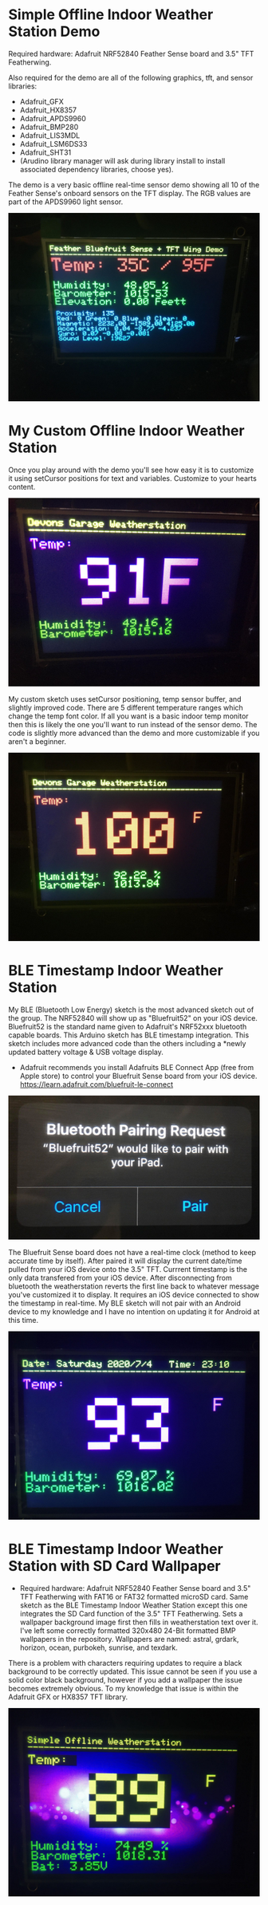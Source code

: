 # Simple Offline Indoor Weather Station Demo
Required hardware: Adafruit NRF52840 Feather Sense board and 3.5" TFT Featherwing.

Also required for the demo are all of the following graphics, tft, and sensor libraries:
* Adafruit_GFX
* Adafruit_HX8357
* Adafruit_APDS9960
* Adafruit_BMP280
* Adafruit_LIS3MDL
* Adafruit_LSM6DS33
* Adafruit_SHT31
* (Arudino library manager will ask during library install to install associated dependency libraries, choose yes).

The demo is a very basic offline real-time sensor demo showing all 10 of the Feather Sense's onboard sensors on the TFT display. The RGB values are part of the APDS9960 light sensor.

 ![](https://raw.githubusercontent.com/DJDevon3/Arduino/master/Adafruit%20NRF52840%20Feather%20Sense/DJDevon3_Simple_Offline_Weatherstation.jpg)
 
# My Custom Offline Indoor Weather Station
Once you play around with the demo you'll see how easy it is to customize it using setCursor positions for text and variables. Customize to your hearts content.

 ![](https://raw.githubusercontent.com/DJDevon3/Arduino/master/Adafruit%20NRF52840%20Feather%20Sense/DJDevon3_MyCustom_Offline_Weatherstation.jpg)
 
My custom sketch uses setCursor positioning, temp sensor buffer, and slightly improved code. There are 5 different temperature ranges which change the temp font color. If all you want is a basic indoor temp monitor then this is likely the one you'll want to run instead of the sensor demo. The code is slightly more advanced than the demo and more customizable if you aren't a beginner.
 
  ![](https://github.com/DJDevon3/Arduino/blob/master/Adafruit%20NRF52840%20Feather%20Sense/DJDevon3_MyCustom_Offline_Weatherstation_Humidity.jpg)
  
  # BLE Timestamp Indoor Weather Station
  My BLE (Bluetooth Low Energy) sketch is the most advanced sketch out of the group. The NRF52840 will show up as "Bluefruit52" on your iOS device. Bluefruit52 is the standard name given to Adafruit's NRF52xxx bluetooth capable boards. This Arduino sketch has BLE timestamp integration. This sketch includes more advanced code than the others including a *newly updated battery voltage & USB voltage display.
  
  * Adafruit recommends you install Adafruits BLE Connect App (free from Apple store) to control your Bluefruit Sense board from your iOS device.
  https://learn.adafruit.com/bluefruit-le-connect
  
  ![](https://github.com/DJDevon3/Arduino/blob/master/Adafruit%20NRF52840%20Feather%20Sense/DJDevon3_BLE_Weatherstation_ios_pairing.jpg)
  
  The Bluefruit Sense board does not have a real-time clock (method to keep accurate time by itself). After paired it will display the current date/time pulled from your iOS device onto the 3.5" TFT. Currrent timestamp is the only data transfered from your iOS device. After disconnecting from bluetooth the weatherstation reverts the first line back to whatever message you've customized it to display. It requires an iOS device connected to show the timestamp in real-time. My BLE sketch will not pair with an Android device to my knowledge and I have no intention on updating it for Android at this time.
  
  ![](https://github.com/DJDevon3/Arduino/blob/master/Adafruit%20NRF52840%20Feather%20Sense/DJDevon3_BLE_Weatherstation.jpg)
  
   # BLE Timestamp Indoor Weather Station with SD Card Wallpaper
   - Required hardware: Adafruit NRF52840 Feather Sense board and 3.5" TFT Featherwing with FAT16 or FAT32 formatted microSD card.
   Same sketch as the BLE Timestamp Indoor Weather Station except this one integrates the SD Card function of the 3.5" TFT Featherwing. Sets a wallpaper background image first then fills in weatherstation text over it. I've left some correctly formatted 320x480 24-Bit formatted BMP wallpapers in the repository. Wallpapers are named: astral, grdark, horizon, ocean, purbokeh, sunrise, and texdark. 
   
   There is a problem with characters requiring updates to require a black background to be correctly updated. This issue cannot be seen if you use a solid color black background, however if you add a wallpaper the issue becomes extremely obvious. To my knowledge that issue is within the Adafruit GFX or HX8357 TFT library.
  
  ![](https://github.com/DJDevon3/Arduino/blob/master/Adafruit%20NRF52840%20Feather%20Sense/DJDevon3_BLE_Weatherstation_Character_BGColor.jpg)

  
  
